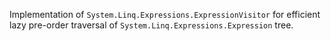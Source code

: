 ﻿Implementation of `System.Linq.Expressions.ExpressionVisitor` for efficient lazy pre-order traversal of `System.Linq.Expressions.Expression` tree.